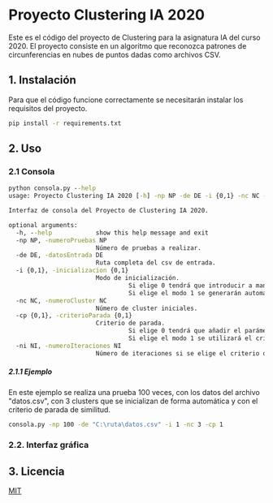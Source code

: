 # Proyecto Clustering IA 2020

Este es el código del proyecto de Clustering para la asignatura IA del curso 2020.
El proyecto consiste en un algoritmo que reconozca patrones de circunferencias en nubes de puntos dadas como archivos CSV.

## 1. Instalación

Para que el código funcione correctamente se necesitarán instalar los requisitos del proyecto.

```bash
pip install -r requirements.txt
```

## 2. Uso
### 2.1 Consola

```cmd
python consola.py --help
usage: Proyecto Clustering IA 2020 [-h] -np NP -de DE -i {0,1} -nc NC -cp {0,1} [-ni NI]

Interfaz de consola del Proyecto de Clustering IA 2020.

optional arguments:
  -h, --help            show this help message and exit
  -np NP, -numeroPruebas NP
                        Número de pruebas a realizar.
  -de DE, -datosEntrada DE
                        Ruta completa del csv de entrada.
  -i {0,1}, -inicializacion {0,1}
                        Modo de inicialización.
                                 Si elige 0 tendrá que introducir a mano el centro y radio de las circunferencias.
                                 Si elige el modo 1 se generarán automáticamente.
  -nc NC, -numeroCluster NC
                        Número de cluster iniciales.
  -cp {0,1}, -criterioParada {0,1}
                        Criterio de parada.
                                 Si elige 0 tendrá que añadir el parámero -ni con el número de iteraciones a parar.
                                 Si elige el modo 1 se utilizará el criterio de similitud de clúster.
  -ni NI, -numeroIteraciones NI
                        Número de iteraciones si se elige el criterio de parada por iteraciones
```

##### 2.1.1 Ejemplo
En este ejemplo se realiza una prueba 100 veces, con los datos del archivo "datos.csv", con 3 clusters que se inicializan de forma automática y con el criterio de parada de similitud.
```cmd
consola.py -np 100 -de "C:\ruta\datos.csv" -i 1 -nc 3 -cp 1
```

### 2.2. Interfaz gráfica


## 3. Licencia
[MIT](https://choosealicense.com/licenses/mit/)